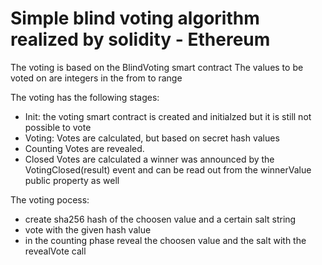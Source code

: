 # Simple blind voting algorithm realized by solidity - Ethereum

The voting is based on the BlindVoting smart contract
The values to be voted on are integers in the from to range

The voting has the following stages:
- Init: 
    the voting smart contract is created and initialzed but it is still not possible to vote
- Voting:
    Votes are calculated, but based on secret hash values
- Counting
    Votes are revealed.
- Closed
    Votes are calculated a winner was announced by the VotingClosed(result) event and can be read out from the winnerValue public property as well

The voting pocess:
- create sha256 hash of the choosen value and a certain salt string
- vote with the given hash value
- in the counting phase reveal the choosen value and the salt with the revealVote call

